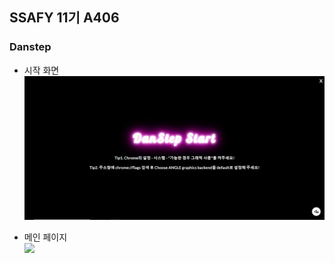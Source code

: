 ## SSAFY 11기 A406


### Danstep

- 시작 화면
![image.png](./image.png)

- 메인 페이지
<br/> <img src='./readme-img/MainPage.gif' width="900" height="auto"/> <br/>
